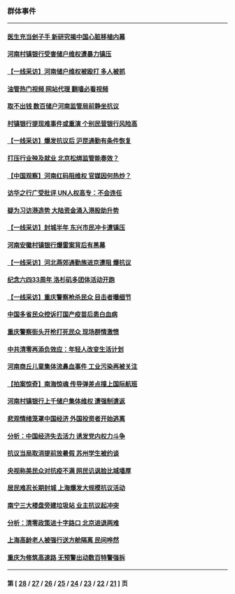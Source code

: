 ### 群体事件
---
#### [医生充当刽子手 新研究揭中国心脏移植内幕](../../pages/ncid279/n13772291.md?07042045) 
#### [河南村镇银行受害储户维权遭暴力镇压](../../pages/ncid279/n13770841.md?07042045) 
#### [【一线采访】河南储户维权被殴打 多人被抓](../../pages/ncid279/n13768629.md?07042045) 
#### [油管热门视频 网站代理 翻墙必看视频](http://209.222.30.114:81/youtube.html?07042045)
#### [取不出钱 数百储户河南监管局前静坐抗议](../../pages/ncid279/n13767198.md?07042045) 
#### [村镇银行提现难事件或重演 个别民营银行风险高](../../pages/ncid279/n13764495.md?07042045) 
#### [【一线采访】爆发抗议后 沪昆通勤有条件恢复](../../pages/ncid279/n13763504.md?07042045) 
#### [打压行业殃及就业 北京松绑监管能奏效？](../../pages/ncid279/n13761130.md?07042045) 
#### [【中国观察】河南红码阻维权 官媒因何热炒？](../../pages/ncid279/n13760146.md?07042045) 
#### [访华之行广受批评 UN人权高专：不会连任](../../pages/ncid279/n13758655.md?07042045) 
#### [疑为习访港造势 大陆资金涌入港股助升势](../../pages/ncid279/n13756127.md?07042045) 
#### [【一线采访】封城半年 东兴市民冲卡遭镇压](../../pages/ncid279/n13754277.md?07042045) 
#### [河南安徽村镇银行爆雷案背后有黑幕](../../pages/ncid279/n13754230.md?07042045) 
#### [【一线采访】河北燕郊通勤族进京遭阻 爆抗议](../../pages/ncid279/n13749999.md?07042045) 
#### [纪念六四33周年 洛杉矶多团体活动开跑](../../pages/ncid279/n13749760.md?07042045) 
#### [【一线采访】重庆警察枪杀民众 目击者曝细节](../../pages/ncid279/n13749360.md?07042045) 
#### [中国多省民众控诉打国产疫苗后患白血病](../../pages/ncid279/n13748740.md?07042045) 
#### [重庆警察街头开枪打死民众 现场群情激愤](../../pages/ncid279/n13749070.md?07042045) 
#### [中共清零再添负效应：年轻人改变生活计划](../../pages/ncid279/n13748102.md?07042045) 
#### [河南商丘儿童集体流鼻血事件 工业污染再被关注](../../pages/ncid279/n13747065.md?07042045) 
#### [【拍案惊奇】南海惊魂 传导弹差点撞上国际航班](../../pages/ncid279/n13746784.md?07042045) 
#### [河南村镇银行上千储户集体维权 遭强制遣返](../../pages/ncid279/n13743906.md?07042045) 
#### [悲观情绪笼罩中国经济 外国投资者开始逃离](../../pages/ncid279/n13743825.md?07042045) 
#### [分析：中国经济失去活力 诱发党内权力斗争](../../pages/ncid279/n13740219.md?07042045) 
#### [抗议当局取消提前放暑假 苏州学生被约谈](../../pages/ncid279/n13738981.md?07042045) 
#### [央视称美民众对抗疫不满 网民讥讽脸比城墙厚](../../pages/ncid279/n13738685.md?07042045) 
#### [居民难忍长期封城 上海爆发大规模抗议活动](../../pages/ncid279/n13724894.md?07042045) 
#### [南宁三大楼盘旁建垃圾站 业主抗议起冲突](../../pages/ncid279/n13723244.md?07042045) 
#### [分析：清零政策进十字路口 北京进退两难](../../pages/ncid279/n13722760.md?07042045) 
#### [上海高龄老人被强行送方舱隔离 民间哗然](../../pages/ncid279/n13717318.md?07042045) 
#### [重庆为修筑高速路 无预警出动数百特警强拆](../../pages/ncid279/n13716893.md?07042045) 

---
#### 第 [ [28](./28.md?07042045) / [27](./27.md?07042045) / [26](./26.md?07042045) / [25](./25.md?07042045) / [24](./24.md?07042045) / [23](./23.md?07042045) / [22](./22.md?07042045) / [21](./21.md?07042045) ] 页
